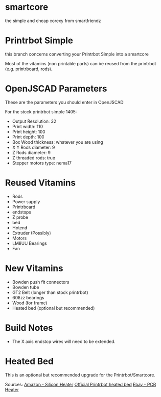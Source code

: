 # smartcore
the simple and cheap corexy from smartfriendz

# Printrbot Simple
this branch concerns converting your Printrbot Simple into a smartcore

Most of the vitamins (non printable parts) can be reused from the printrbot (e.g. printrboard, rods).

# OpenJSCAD Parameters
These are the parameters you should enter in OpenJSCAD

For the stock printrbot simple 1405:

* Output Resolution: 32
* Print width: 110
* Print height: 100
* Print depth: 100
* Box Wood thickness: whatever you are using
* X Y Rods diameter: 9
* Z Rods diameter: 9
* Z threaded rods: true
* Stepper motors type: nema17

# Reused Vitamins
* Rods
* Power supply
* Printrboard
* endstops
* Z probe
* bed
* Hotend
* Extruder (Possibly)
* Motors
* LM8UU Bearings
* Fan

# New Vitamins
* Bowden push fit connectors
* Bowden tube
* GT2 Belt (longer than stock printrbot)
* 608zz bearings
* Wood (for frame)
* Heated bed (optional but recommended)

# Build Notes
* The X axis endstop wires will need to be extended.

# Heated Bed
This is an optional but recommended upgrade for the Printrbot/Smartcore.

Sources:
[Amazon - Silicon Heater](http://www.amazon.com/100x100mm-Silicone-Rubber-Heater-Printer/dp/B00I50G4O8)
[Official Printrbot heated bed](http://printrbot.com/shop/heated-bed-upgrade-for-makers-kit-1405/)
[Ebay - PCB Heater](http://www.ebay.com/itm/Prewired-Heatbed-For-Printrbot-Simple-4-65-X-7-25-Heated-Bed-for-3D-Printing-/251620873437?pt=LH_DefaultDomain_0&hash=item3a95c5d4dd)
